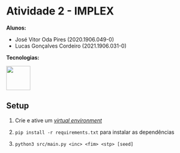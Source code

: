 # Atividade 2 - IMPLEX  

**Alunos:**  
- José Vitor Oda Pires (2020.1906.049-0)  
- Lucas Gonçalves Cordeiro (2021.1906.031-0)  

**Tecnologias:**  

[<img heigth=64 width=64 src="https://cdn.jsdelivr.net/gh/devicons/devicon@latest/icons/python/python-original.svg" />](https://www.python.org/)  

## Setup

1. Crie e ative um [_virtual environment_](https://docs.python.org/3/library/venv.html)

2. `pip install -r requirements.txt` para instalar as dependências

3. `python3 src/main.py <inc> <fim> <stp> [seed]`
